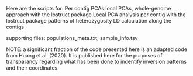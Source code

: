 Here are the scripts for:
Per contig PCAs
local PCAs, whole-genome approach with the lostruct package
Local PCA analysis per contig with the lostruct package
patterns of heterozygosity
LD calculation along the contigs 


supporting files: 
populations_meta.txt,
sample_info.tsv

NOTE: a significant fraction of the code presented here is an adapted code from Huang et al. (2020). It is published here for the purposes of transparancy regarding what has been done to indentify inversion patterns and their coordinates.
